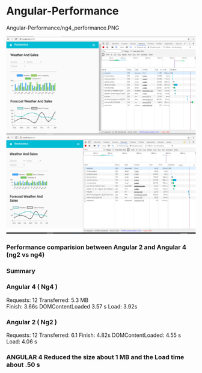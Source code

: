 # Angular-Performance

Angular-Performance/ng4_performance.PNG

![Alt text](/ng2_performance.PNG)
![Alt text](/ng4_performance.PNG)

### Performance comparision between Angular 2 and Angular 4 (ng2 vs ng4)

### Summary


### Angular 4 ( Ng4 )
Requests: 12 
Transferred: 5.3 MB  
Finish: 3.66s
DOMContentLoaded 3.57 s
Load: 3.92s


### Angular 2 ( Ng2 )

Requests: 12 
Transferred: 6.1 
Finish: 4.82s
DOMContentLoaded: 4.55 s
Load: 4.06 s

### ANGULAR 4 Reduced the size about 1 MB and the Load time about .50 s
